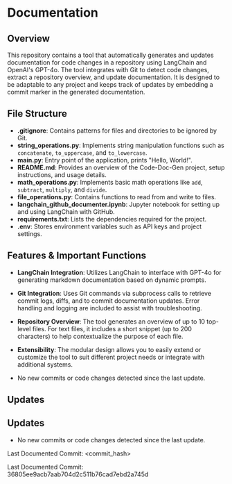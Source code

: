 # Documentation

## Overview
This repository contains a tool that automatically generates and updates documentation for code changes in a repository using LangChain and OpenAI's GPT-4o. The tool integrates with Git to detect code changes, extract a repository overview, and update documentation. It is designed to be adaptable to any project and keeps track of updates by embedding a commit marker in the generated documentation.

## File Structure
- **.gitignore**: Contains patterns for files and directories to be ignored by Git.
- **string_operations.py**: Implements string manipulation functions such as `concatenate`, `to_uppercase`, and `to_lowercase`.
- **main.py**: Entry point of the application, prints "Hello, World!".
- **README.md**: Provides an overview of the Code-Doc-Gen project, setup instructions, and usage details.
- **math_operations.py**: Implements basic math operations like `add`, `subtract`, `multiply`, and `divide`.
- **file_operations.py**: Contains functions to read from and write to files.
- **langchain_github_documenter.ipynb**: Jupyter notebook for setting up and using LangChain with GitHub.
- **requirements.txt**: Lists the dependencies required for the project.
- **.env**: Stores environment variables such as API keys and project settings.

## Features & Important Functions
- **LangChain Integration**: Utilizes LangChain to interface with GPT-4o for generating markdown documentation based on dynamic prompts.
- **Git Integration**: Uses Git commands via subprocess calls to retrieve commit logs, diffs, and to commit documentation updates. Error handling and logging are included to assist with troubleshooting.
- **Repository Overview**: The tool generates an overview of up to 10 top-level files. For text files, it includes a short snippet (up to 200 characters) to help contextualize the purpose of each file.
- **Extensibility**: The modular design allows you to easily extend or customize the tool to suit different project needs or integrate with additional systems.




- No new commits or code changes detected since the last update.



## Updates
## Updates

- No new commits or code changes detected since the last update.

Last Documented Commit: <commit_hash>

Last Documented Commit: 36805ee9acb7aab704d2c511b76cad7ebd2a745d